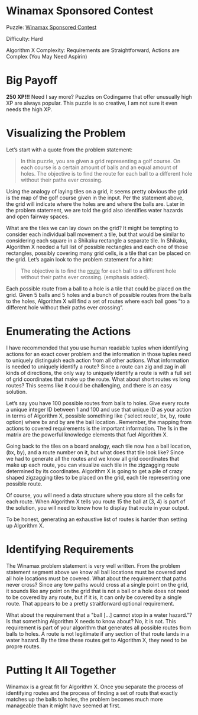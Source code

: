 # Winamax Sponsored Contest

Puzzle: [Winamax Sponsored Contest](https://www.codingame.com/training/hard/winamax-sponsored-contest)

Difficulty: Hard

Algorithm X Complexity: Requirements are Straightforward, Actions are Complex (You May Need Aspirin)

# Big Payoff

__250 XP!!!__ Need I say more? Puzzles on Codingame that offer unusually high XP are always popular. This puzzle is so creative, I am not sure it even needs the high XP.

# Visualizing the Problem

Let’s start with a quote from the problem statement:

> In this puzzle, you are given a grid representing a golf course. On each course is a certain amount of balls and an equal amount of holes. The objective is to find the route for each ball to a different hole without their paths ever crossing.

Using the analogy of laying tiles on a grid, it seems pretty obvious the grid is the map of the golf course given in the input. Per the statement above, the grid will indicate where the holes are and where the balls are. Later in the problem statement, we are told the grid also identifies water hazards and open fairway spaces.

What are the tiles we can lay down on the grid? It might be tempting to consider each individual ball movement a tile, but that would be similar to considering each square in a Shikaku rectangle a separate tile. In Shikaku, Algorithm X needed a full list of possible rectangles and each one of those rectangles, possibly covering many grid cells, is a tile that can be placed on the grid. Let’s again look to the problem statement for a hint:

>The objective is to find the <u>route</u> for each ball to a different hole without their paths ever crossing. (emphasis added).

Each possible route from a ball to a hole is a tile that could be placed on the grid. Given 5 balls and 5 holes and a bunch of possible routes from the balls to the holes, Algorithm X will find a set of routes where each ball goes “to a different hole without their paths ever crossing”.

# Enumerating the Actions

I have recommended that you use human readable tuples when identifying actions for an exact cover problem and the information in those tuples need to uniquely distinguish each action from all other actions. What information is needed to uniquely identify a route? Since a route can zig and zag in all kinds of directions, the only way to uniquely identify a route is with a full set of grid coordinates that make up the route. What about short routes vs long routes? This seems like it could be challenging, and there is an easy solution.

Let’s say you have 100 possible routes from balls to holes. Give every route a unique integer ID between 1 and 100 and use that unique ID as your action in terms of Algorithm X, possible something like ('select route', bx, by, route option) where bx and by are the ball location . Remember, the mapping from actions to covered requirements is the important information. The 1s in the matrix are the powerful knowledge elements that fuel Algorithm X.

Going back to the tiles on a board analogy, each tile now has a ball location, (bx, by), and a route number on it, but what does that tile look like? Since we had to generate all the routes and we know all grid coordinates that make up each route, you can visualize each tile in the zigzagging route determined by its coordinates. Algorithm X is going to get a pile of crazy shaped zigzagging tiles to be placed on the grid, each tile representing one possible route.

Of course, you will need a data structure where you store all the cells for each route. When Algorithm X tells you route 15 the ball at (3, 4) is part of the solution, you will need to know how to display that route in your output.

To be honest, generating an exhaustive list of routes is harder than setting up Algorithm X.

# Identifying Requirements

The Winamax problem statement is very well written. From the problem statement segment above we know all ball locations must be covered and all hole locations must be covered. What about the requirement that paths never cross? Since any tow paths would cross at a single point on the grid, it sounds like any point on the grid that is not a ball or a hole does not need to be covered by any route, but if it is, it can only be covered by a single route. That appears to be a pretty straitforward optional requirement.

What about the requirement that a "ball [...] cannot stop in a water hazard."? Is that something Algorithm X needs to know about? No, it is not. This requirement is part of your algorithm that generates all possible routes from balls to holes. A route is not legitimate if any section of that route lands in a water hazard. By the time these routes get to Algorithm X, they need to be propre routes.

# Putting It All Together

Winamax is a great fit for Algorithm X. Once you separate the process of identifying routes and the process of finding a set of routs that exactly matches up the balls to holes, the problem becomes much more manageable than it might have seemed at first.

